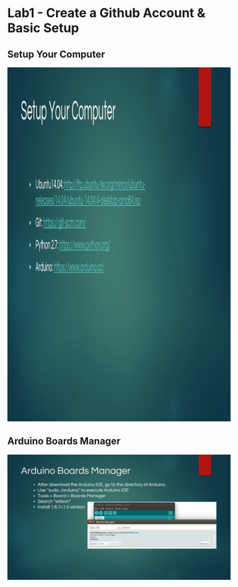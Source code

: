 <h1>Lab1 - Create a Github Account & Basic Setup</h1>
<h2>Setup Your Computer</h2>
<img src="https://github.com/KuangChih/Design-for-IoT-Middleware/blob/master/Lab1/Setup%20Your%20Computer.png" width="1000" height="800">
<h2>Arduino Boards Manager</h2>
<img src="https://github.com/KuangChih/Design-for-IoT-Middleware/blob/master/Lab1/Arduino%20Boards%20Manager.png">
